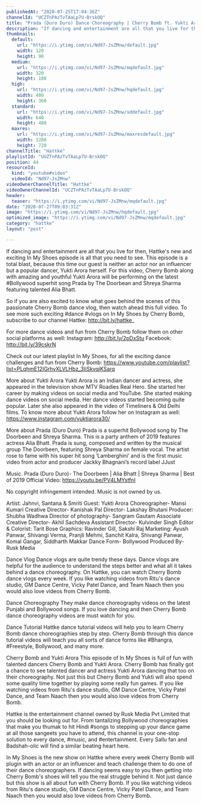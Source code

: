```yaml
---
publishedAt: "2020-07-25T17:04:36Z"
channelId: "UCZTnPAzTvTAaLp7U-BrskOQ"
title: "Prada (Duro Duro) Dance Choreography | Cherry Bomb ft. Yukti Arora | In My Shoes Ep#04 | Hattke​"
description: "If dancing and entertainment are all that you live for then, Hattke's new and exciting In My Shoes episode is all that you need to see. This episode is a total blast, because this time our guest is neither an actor nor an influencer but a popular dancer, Yukti Arora herself. For this video, Cherry Bomb along with amazing and youthful Yukti Arora will be performing on the latest #Bollywood superhit song Prada by The Doorbean and Shreya Sharma featuring talented Alia Bhatt.\n\nSo if you are also excited to know what goes behind the scenes of this passionate Cherry Bomb dance vlog, then watch ahead this full video. To see more such exciting #dance #vlogs on In My Shoes by Cherry Bomb, subscribe to our channel Hattke: http://bit.ly/hattke_\n\nFor more dance videos and fun from Cherry Bomb follow them on other social platforms as well: Instagram: http://bit.ly/2pDxStu Facebook: http://bit.ly/39cskrN\n\nCheck out our latest playlist In My Shoes, for all the exciting dance challenges and fun from Cherry Bomb: https://www.youtube.com/playlist?list=PLqhmE12IGrhyXLVLHbz_3IiSkvqjKSarq\n\nMore about Yukti Arora\nYukti Arora is an Indian dancer and actress, she appeared in the television show MTV Roadies Real Hero. She started her career by making videos on social media and YouTube. She started making dance videos on social media. Her dance videos started becoming quite popular. Later she also appeared in the video of Timeliners & Old Delhi films. To know more about Yukti Arora follow her on Instagram as well: https://www.instagram.com/yuktiarora30/\n\nMore about Prada (Duro Duro)\nPrada is a superhit Bollywood song by The Doorbeen and Shreya Sharma. This is a party anthem of 2019 features actress Alia Bhatt. Prada is sung, composed and written by the musical group The Doorbeen, featuring Shreya Sharma on female vocal. The artist rose to fame with his super hit song ‘Lamberghini‘ and is the first music video from actor and producer Jackky Bhagnani’s record label JJust\n\nMusic.\nPrada (Duro Duro)- The Doorbeen | Alia Bhatt | Shreya Sharma | Best of 2019 Official Video: https://youtu.be/PV4LMYstfnI\n\nNo copyright infringement intended. Music is not owned by us.\n\nArtist: Jahnvi, Santana & Smriti\nGuest: Yukti Arora\nChoreographer- Mansi Kumari\nCreative Director- Kanishak Pal\nDirector- Lakshay Bhutani\nProducer: Shubha Wadhwa\nDirector of photography- Sangram Gautam \nAssociate Creative Director- Akhil Sachdeva\nAssistant Director- Kulvinder Singh\nEditor & Colorist: Tarit Bose\nGraphics: Ravinder Gill, Sakshi Raj\nMarketing: Ayush Panwar, Shivangi Verma, Pranjli Mehmi, Sanchit Kalra, Shivangi Panwar, Komal Gangar, Siddharth Makkar\nDance Form- Bollywood\nProduced By- Rusk Media\n\nDance Vlog\nDance vlogs are quite trendy these days. Dance vlogs are helpful for the audience to understand the steps better and what all it takes behind a dance choreography. On Hattke, you can watch Cherry Bomb dance vlogs every week. If you like watching videos from Ritu's dance studio, GM Dance Centre, Vicky Patel Dance, and Team Naach then you would also love videos from Cherry Bomb.\n\nDance Choreography\nThey make dance choreography videos on the latest Punjabi and Bollywood songs. If you love dancing and then Cherry Bomb dance choreography videos are must watch for you.\n\nDance Tutorial\nHattke dance tutorial videos will help you to learn Cherry Bomb dance choreographies step by step. Cherry Bomb through this dance tutorial videos will teach you all sorts of dance forms like #Bhangra, #Freestyle, Bollywood, and many more. \n\nCherry Bomb and Yukti Arora\nThis episode of In My Shoes is full of fun with talented dancers Cherry Bomb and Yukti Arora. Cherry Bomb has finally got a chance to see talented dancer and actress Yukti Arora dancing that too on their choreography. Not just this but Cherry Bomb and Yukti will also spend some quality time together by playing some really fun games. If you like watching videos from Ritu's dance studio, GM Dance Centre, Vicky Patel Dance, and Team Naach then you would also love videos from Cherry Bomb.\n\nHattke is the entertainment channel owned by Rusk Media Pvt Limited that you should be looking out for. From tantalizing Bollywood choreographies that make you thumak to hit Hindi #songs to stepping up your dance game at all those sangeets you have to attend, this channel is your one-stop solution to every dance, #music, and #entertainment. Every Sallu fan and Badshah-olic will find a similar beating heart here. \n\nIn My Shoes is the new show on Hattke where every week Cherry Bomb will plugin with an actor or an influencer and teach challenge them to do one of their dance choreographers. If dancing seems easy to you then getting into Cherry Bomb's shoes will tell you the real struggle behind it. Not just dance but this show is all about fun with Cherry Bomb. If you like watching videos from Ritu's dance studio, GM Dance Centre, Vicky Patel Dance, and Team Naach then you would also love videos from Cherry Bomb."
thumbnails:
  default:
    url: "https://i.ytimg.com/vi/Nd97-JsZMnw/default.jpg"
    width: 120
    height: 90
  medium:
    url: "https://i.ytimg.com/vi/Nd97-JsZMnw/mqdefault.jpg"
    width: 320
    height: 180
  high:
    url: "https://i.ytimg.com/vi/Nd97-JsZMnw/hqdefault.jpg"
    width: 480
    height: 360
  standard:
    url: "https://i.ytimg.com/vi/Nd97-JsZMnw/sddefault.jpg"
    width: 640
    height: 480
  maxres:
    url: "https://i.ytimg.com/vi/Nd97-JsZMnw/maxresdefault.jpg"
    width: 1280
    height: 720
channelTitle: "Hattke"
playlistId: "UUZTnPAzTvTAaLp7U-BrskOQ"
position: 44
resourceId:
  kind: "youtube#video"
  videoId: "Nd97-JsZMnw"
videoOwnerChannelTitle: "Hattke"
videoOwnerChannelId: "UCZTnPAzTvTAaLp7U-BrskOQ"
header:
  teaser: "https://i.ytimg.com/vi/Nd97-JsZMnw/mqdefault.jpg"
date: "2020-07-27T09:03:31Z"
image: "https://i.ytimg.com/vi/Nd97-JsZMnw/hqdefault.jpg"
optimized_image: "https://i.ytimg.com/vi/Nd97-JsZMnw/mqdefault.jpg"
category: "hattke"
layout: "post"

---
```

If dancing and entertainment are all that you live for then, Hattke's new and exciting In My Shoes episode is all that you need to see. This episode is a total blast, because this time our guest is neither an actor nor an influencer but a popular dancer, Yukti Arora herself. For this video, Cherry Bomb along with amazing and youthful Yukti Arora will be performing on the latest #Bollywood superhit song Prada by The Doorbean and Shreya Sharma featuring talented Alia Bhatt.

So if you are also excited to know what goes behind the scenes of this passionate Cherry Bomb dance vlog, then watch ahead this full video. To see more such exciting #dance #vlogs on In My Shoes by Cherry Bomb, subscribe to our channel Hattke: http://bit.ly/hattke_

For more dance videos and fun from Cherry Bomb follow them on other social platforms as well: Instagram: http://bit.ly/2pDxStu Facebook: http://bit.ly/39cskrN

Check out our latest playlist In My Shoes, for all the exciting dance challenges and fun from Cherry Bomb: https://www.youtube.com/playlist?list=PLqhmE12IGrhyXLVLHbz_3IiSkvqjKSarq

More about Yukti Arora
Yukti Arora is an Indian dancer and actress, she appeared in the television show MTV Roadies Real Hero. She started her career by making videos on social media and YouTube. She started making dance videos on social media. Her dance videos started becoming quite popular. Later she also appeared in the video of Timeliners & Old Delhi films. To know more about Yukti Arora follow her on Instagram as well: https://www.instagram.com/yuktiarora30/

More about Prada (Duro Duro)
Prada is a superhit Bollywood song by The Doorbeen and Shreya Sharma. This is a party anthem of 2019 features actress Alia Bhatt. Prada is sung, composed and written by the musical group The Doorbeen, featuring Shreya Sharma on female vocal. The artist rose to fame with his super hit song ‘Lamberghini‘ and is the first music video from actor and producer Jackky Bhagnani’s record label JJust

Music.
Prada (Duro Duro)- The Doorbeen | Alia Bhatt | Shreya Sharma | Best of 2019 Official Video: https://youtu.be/PV4LMYstfnI

No copyright infringement intended. Music is not owned by us.

Artist: Jahnvi, Santana & Smriti
Guest: Yukti Arora
Choreographer- Mansi Kumari
Creative Director- Kanishak Pal
Director- Lakshay Bhutani
Producer: Shubha Wadhwa
Director of photography- Sangram Gautam 
Associate Creative Director- Akhil Sachdeva
Assistant Director- Kulvinder Singh
Editor & Colorist: Tarit Bose
Graphics: Ravinder Gill, Sakshi Raj
Marketing: Ayush Panwar, Shivangi Verma, Pranjli Mehmi, Sanchit Kalra, Shivangi Panwar, Komal Gangar, Siddharth Makkar
Dance Form- Bollywood
Produced By- Rusk Media

Dance Vlog
Dance vlogs are quite trendy these days. Dance vlogs are helpful for the audience to understand the steps better and what all it takes behind a dance choreography. On Hattke, you can watch Cherry Bomb dance vlogs every week. If you like watching videos from Ritu's dance studio, GM Dance Centre, Vicky Patel Dance, and Team Naach then you would also love videos from Cherry Bomb.

Dance Choreography
They make dance choreography videos on the latest Punjabi and Bollywood songs. If you love dancing and then Cherry Bomb dance choreography videos are must watch for you.

Dance Tutorial
Hattke dance tutorial videos will help you to learn Cherry Bomb dance choreographies step by step. Cherry Bomb through this dance tutorial videos will teach you all sorts of dance forms like #Bhangra, #Freestyle, Bollywood, and many more. 

Cherry Bomb and Yukti Arora
This episode of In My Shoes is full of fun with talented dancers Cherry Bomb and Yukti Arora. Cherry Bomb has finally got a chance to see talented dancer and actress Yukti Arora dancing that too on their choreography. Not just this but Cherry Bomb and Yukti will also spend some quality time together by playing some really fun games. If you like watching videos from Ritu's dance studio, GM Dance Centre, Vicky Patel Dance, and Team Naach then you would also love videos from Cherry Bomb.

Hattke is the entertainment channel owned by Rusk Media Pvt Limited that you should be looking out for. From tantalizing Bollywood choreographies that make you thumak to hit Hindi #songs to stepping up your dance game at all those sangeets you have to attend, this channel is your one-stop solution to every dance, #music, and #entertainment. Every Sallu fan and Badshah-olic will find a similar beating heart here. 

In My Shoes is the new show on Hattke where every week Cherry Bomb will plugin with an actor or an influencer and teach challenge them to do one of their dance choreographers. If dancing seems easy to you then getting into Cherry Bomb's shoes will tell you the real struggle behind it. Not just dance but this show is all about fun with Cherry Bomb. If you like watching videos from Ritu's dance studio, GM Dance Centre, Vicky Patel Dance, and Team Naach then you would also love videos from Cherry Bomb.